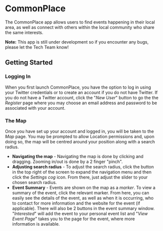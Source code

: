 # CommonPlace
The CommonPlace app allows users to find events happening in their local area, as well as connect with others within the local community who share the same interests.

**Note:** This app is still under development so if you encounter any bugs, please let the Tech Team know!

## Getting Started

### Logging In
When you first launch CommonPlace, you have the option to log in using your Twitter credentials or to create an account if you do not have Twitter. If you do not have a Twitter account, click the "*New User*" button to go the the *Register* page where you may choose an email address and password to be associated with your account.

### The Map
Once you have set up your account and logged in, you will be taken to the *Map* page. You may be prompted to allow Location permissions and, upon doing so, the map will be centred around your position along with a search radius.
* __Navigating the map__ - Navigating the map is done by clicking and dragging. Zooming in/out is done by a 2 finger "pinch".
* __Adjusting search radius__ - To adjust the search radius, click the button in the top right of the screen to expand the navigation menu and then click the *Settings cog* icon. From there, just adjust the slider to your chosen search radius.
* __Event Summary__ - Events are shown on the map as a *marker*. To view a summary of the event, click the relevant marker. From here, you can easily see the details of the event, as well as when it is occurring, who to contact for more information and the website for the event (if applicable). There will also be 2 buttons in the event summary window. "*Interested*" will add the event to your personal event list and "*View Event Page*" takes you to the page for the event, where more information is available.